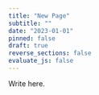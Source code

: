 ```yaml
---
title: "New Page"
subtitle: ""
date: "2023-01-01"
pinned: false
draft: true
reverse_sections: false
evaluate_js: false
---
```


Write here.
